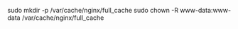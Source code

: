 sudo mkdir -p /var/cache/nginx/full_cache
sudo chown -R www-data:www-data /var/cache/nginx/full_cache

